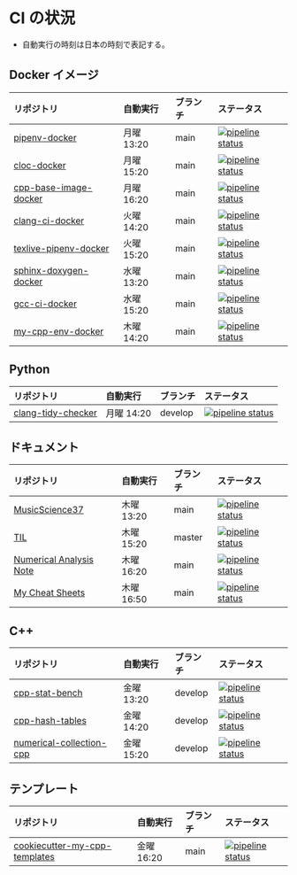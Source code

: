 # CI の状況

- 自動実行の時刻は日本の時刻で表記する。

## Docker イメージ

| リポジトリ                                                                       | 自動実行   | ブランチ | ステータス                                                                                                                                                                     |
| :------------------------------------------------------------------------------- | :--------- | :------- | :----------------------------------------------------------------------------------------------------------------------------------------------------------------------------- |
| [pipenv-docker](https://gitlab.com/MusicScience37/pipenv-docker)                 | 月曜 13:20 | main     | [![pipeline status](https://gitlab.com/MusicScience37/pipenv-docker/badges/main/pipeline.svg)](https://gitlab.com/MusicScience37/pipenv-docker/-/commits/main)                 |
| [cloc-docker](https://gitlab.com/MusicScience37/cloc-docker)                     | 月曜 15:20 | main     | [![pipeline status](https://gitlab.com/MusicScience37/cloc-docker/badges/main/pipeline.svg)](https://gitlab.com/MusicScience37/cloc-docker/-/commits/main)                     |
| [cpp-base-image-docker](https://gitlab.com/MusicScience37/cpp-base-image-docker) | 月曜 16:20 | main     | [![pipeline status](https://gitlab.com/MusicScience37/cpp-base-image-docker/badges/main/pipeline.svg)](https://gitlab.com/MusicScience37/cpp-base-image-docker/-/commits/main) |
| [clang-ci-docker](https://gitlab.com/MusicScience37/clang-ci-docker)             | 火曜 14:20 | main     | [![pipeline status](https://gitlab.com/MusicScience37/clang-ci-docker/badges/main/pipeline.svg)](https://gitlab.com/MusicScience37/clang-ci-docker/-/commits/main)             |
| [texlive-pipenv-docker](https://gitlab.com/MusicScience37/texlive-pipenv-docker) | 火曜 15:20 | main     | [![pipeline status](https://gitlab.com/MusicScience37/texlive-pipenv-docker/badges/main/pipeline.svg)](https://gitlab.com/MusicScience37/texlive-pipenv-docker/-/commits/main) |
| [sphinx-doxygen-docker](https://gitlab.com/MusicScience37/sphinx-doxygen-docker) | 水曜 13:20 | main     | [![pipeline status](https://gitlab.com/MusicScience37/sphinx-doxygen-docker/badges/main/pipeline.svg)](https://gitlab.com/MusicScience37/sphinx-doxygen-docker/-/commits/main) |
| [gcc-ci-docker](https://gitlab.com/MusicScience37/gcc-ci-docker)                 | 水曜 15:20 | main     | [![pipeline status](https://gitlab.com/MusicScience37/gcc-ci-docker/badges/main/pipeline.svg)](https://gitlab.com/MusicScience37/gcc-ci-docker/-/commits/main)                 |
| [my-cpp-env-docker](https://gitlab.com/MusicScience37/my-cpp-env-docker)         | 木曜 14:20 | main     | [![pipeline status](https://gitlab.com/MusicScience37/my-cpp-env-docker/badges/main/pipeline.svg)](https://gitlab.com/MusicScience37/my-cpp-env-docker/-/commits/main)         |

## Python

| リポジトリ                                                                 | 自動実行   | ブランチ | ステータス                                                                                                                                                                     |
| :------------------------------------------------------------------------- | :--------- | :------- | :----------------------------------------------------------------------------------------------------------------------------------------------------------------------------- |
| [clang-tidy-checker](https://gitlab.com/MusicScience37/clang-tidy-checker) | 月曜 14:20 | develop  | [![pipeline status](https://gitlab.com/MusicScience37/clang-tidy-checker/badges/develop/pipeline.svg)](https://gitlab.com/MusicScience37/clang-tidy-checker/-/commits/develop) |

## ドキュメント

| リポジトリ                                                                           | 自動実行   | ブランチ | ステータス                                                                                                                                                                         |
| :----------------------------------------------------------------------------------- | :--------- | :------- | :--------------------------------------------------------------------------------------------------------------------------------------------------------------------------------- |
| [MusicScience37](https://gitlab.com/MusicScience37/MusicScience37)                   | 木曜 13:20 | main     | [![pipeline status](https://gitlab.com/MusicScience37/MusicScience37/badges/main/pipeline.svg)](https://gitlab.com/MusicScience37/MusicScience37/-/commits/main)                   |
| [TIL](https://gitlab.com/MusicScience37/til)                                         | 木曜 15:20 | master   | [![pipeline status](https://gitlab.com/MusicScience37/til/badges/master/pipeline.svg)](https://gitlab.com/MusicScience37/til/-/commits/master)                                     |
| [Numerical Analysis Note](https://gitlab.com/MusicScience37/numerical-analysis-note) | 木曜 16:20 | main     | [![pipeline status](https://gitlab.com/MusicScience37/numerical-analysis-note/badges/main/pipeline.svg)](https://gitlab.com/MusicScience37/numerical-analysis-note/-/commits/main) |
| [My Cheat Sheets](https://gitlab.com/MusicScience37/my-cheat-sheets)                 | 木曜 16:50 | main     | [![pipeline status](https://gitlab.com/MusicScience37/my-cheat-sheets/badges/main/pipeline.svg)](https://gitlab.com/MusicScience37/my-cheat-sheets/-/commits/main)                 |

## C++

| リポジトリ                                                                             | 自動実行   | ブランチ | ステータス                                                                                                                                                                                 |
| :------------------------------------------------------------------------------------- | :--------- | :------- | :----------------------------------------------------------------------------------------------------------------------------------------------------------------------------------------- |
| [cpp-stat-bench](https://gitlab.com/MusicScience37/cpp-stat-bench)                     | 金曜 13:20 | develop  | [![pipeline status](https://gitlab.com/MusicScience37/cpp-stat-bench/badges/develop/pipeline.svg)](https://gitlab.com/MusicScience37/cpp-stat-bench/-/commits/develop)                     |
| [cpp-hash-tables](https://gitlab.com/MusicScience37/cpp-hash-tables)                   | 金曜 14:20 | develop  | [![pipeline status](https://gitlab.com/MusicScience37/cpp-hash-tables/badges/develop/pipeline.svg)](https://gitlab.com/MusicScience37/cpp-hash-tables/-/commits/develop)                   |
| [numerical-collection-cpp](https://gitlab.com/MusicScience37/numerical-collection-cpp) | 金曜 15:20 | develop  | [![pipeline status](https://gitlab.com/MusicScience37/numerical-collection-cpp/badges/develop/pipeline.svg)](https://gitlab.com/MusicScience37/numerical-collection-cpp/-/commits/develop) |

## テンプレート

| リポジトリ                                                                                       | 自動実行   | ブランチ | ステータス                                                                                                                                                                                     |
| :----------------------------------------------------------------------------------------------- | :--------- | :------- | :--------------------------------------------------------------------------------------------------------------------------------------------------------------------------------------------- |
| [cookiecutter-my-cpp-templates](https://gitlab.com/MusicScience37/cookiecutter-my-cpp-templates) | 金曜 16:20 | main     | [![pipeline status](https://gitlab.com/MusicScience37/cookiecutter-my-cpp-templates/badges/main/pipeline.svg)](https://gitlab.com/MusicScience37/cookiecutter-my-cpp-templates/-/commits/main) |
